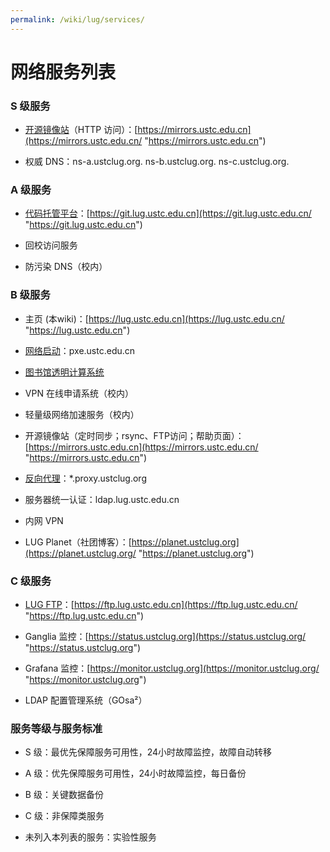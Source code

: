 ```yaml
---
permalink: /wiki/lug/services/
---
```


# 网络服务列表

### S 级服务

  + [开源镜像站](mirrors "lug:services:mirrors")（HTTP 访问）：[https://mirrors.ustc.edu.cn](https://mirrors.ustc.edu.cn/ "https://mirrors.ustc.edu.cn")

  + 权威 DNS：ns-a.ustclug.org. ns-b.ustclug.org. ns-c.ustclug.org.

### A 级服务

  + [代码托管平台](gitlab "lug:services:gitlab")：[https://git.lug.ustc.edu.cn](https://git.lug.ustc.edu.cn/ "https://git.lug.ustc.edu.cn")

  + 回校访问服务

  + 防污染 DNS（校内）

### B 级服务

  + 主页 (本wiki)：[https://lug.ustc.edu.cn](https://lug.ustc.edu.cn/ "https://lug.ustc.edu.cn")

  + [网络启动](pxe "lug:services:pxe")：pxe.ustc.edu.cn

  + [图书馆透明计算系统](lib "lug:services:lib")

  + VPN 在线申请系统（校内）

  + 轻量级网络加速服务（校内）

  + 开源镜像站（定时同步；rsync、FTP访问；帮助页面）：[https://mirrors.ustc.edu.cn](https://mirrors.ustc.edu.cn/ "https://mirrors.ustc.edu.cn")

  + [反向代理](revproxy "lug:services:revproxy")：*.proxy.ustclug.org

  + 服务器统一认证：ldap.lug.ustc.edu.cn

  + 内网 VPN

  + LUG Planet（社团博客）：[https://planet.ustclug.org](https://planet.ustclug.org/ "https://planet.ustclug.org")

### C 级服务

  + [LUG FTP](ftp "lug:services:ftp")：[https://ftp.lug.ustc.edu.cn](https://ftp.lug.ustc.edu.cn/ "https://ftp.lug.ustc.edu.cn")

  + Ganglia 监控：[https://status.ustclug.org](https://status.ustclug.org/ "https://status.ustclug.org")

  + Grafana 监控：[https://monitor.ustclug.org](https://monitor.ustclug.org/ "https://monitor.ustclug.org")

  + LDAP 配置管理系统（GOsa²）

### 服务等级与服务标准

  + S 级：最优先保障服务可用性，24小时故障监控，故障自动转移

  + A 级：优先保障服务可用性，24小时故障监控，每日备份

  + B 级：关键数据备份

  + C 级：非保障类服务

  + 未列入本列表的服务：实验性服务
